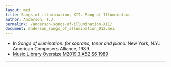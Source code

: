 ```yaml
---
layout: mei
title: Songs of illumination, XII. Song of Illumination
author: Anderson, T.J.
permalink: /anderson-songs-of-illumination-XII/
document: anderson_songs_of_illumination_012.mei
---
```


- In *Songs of illumination: for soprano, tenor and piano.* New York, N.Y.: American Composers Alliance, 1989.
- <a href="https://tufts-primo.hosted.exlibrisgroup.com/permalink/f/14dinuo/01TUN_ALMA21102270180003851" target="_blank">Music Library Oversize M2019.3.A52 S6 1989</a>

---

